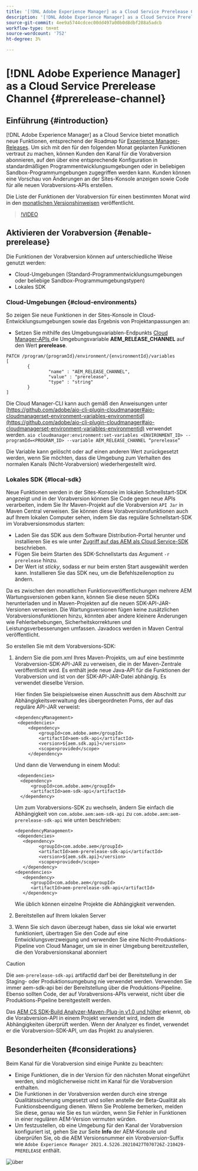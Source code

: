 ```yaml
---
title: '[!DNL Adobe Experience Manager] as a Cloud Service Prerelease Channel'
description: '[!DNL Adobe Experience Manager] as a Cloud Service Prerelease Channel'
source-git-commit: 4ee9a5744cdcec00dd497a00b0d8dbf288a5adcb
workflow-type: tm+mt
source-wordcount: '752'
ht-degree: 3%

---
```



# [!DNL Adobe Experience Manager] as a Cloud Service Prerelease Channel  {#prerelease-channel}


## Einführung {#introduction}

[!DNL Adobe Experience Manager] as a Cloud Service bietet monatlich neue Funktionen, entsprechend der Roadmap für  [Experience Manager-Releases](https://experienceleague.adobe.com/docs/experience-manager-release-information/aem-release-updates/update-releases-roadmap.html?lang=en#aem-as-cloud-service). Um sich mit den für den folgenden Monat geplanten Funktionen vertraut zu machen, können Kunden den Kanal für die Vorabversion abonnieren, auf den über eine entsprechende Konfiguration in standardmäßigen Programmentwicklungsumgebungen oder in beliebigen Sandbox-Programmumgebungen zugegriffen werden kann. Kunden können eine Vorschau von Änderungen an der Sites-Konsole anzeigen sowie Code für alle neuen Vorabversions-APIs erstellen.

Die Liste der Funktionen der Vorabversion für einen bestimmten Monat wird in den [monatlichen Versionshinweisen](/help/release-notes/release-notes-cloud/release-notes-current.md) veröffentlicht.

>[!VIDEO](/help/release-notes/assets/prerelease-overview.mp4)

## Aktivieren der Vorabversion {#enable-prerelease}

Die Funktionen der Vorabversion können auf unterschiedliche Weise genutzt werden:

* Cloud-Umgebungen (Standard-Programmentwicklungsumgebungen oder beliebige Sandbox-Programmumgebungstypen)
* Lokales SDK

### Cloud-Umgebungen {#cloud-environments}

So zeigen Sie neue Funktionen in der Sites-Konsole in Cloud-Entwicklungsumgebungen sowie das Ergebnis von Projektanpassungen an:

* Setzen Sie mithilfe des Umgebungsvariablen-Endpunkts [Cloud Manager-APIs ](https://www.adobe.io/apis/experiencecloud/cloud-manager/api-reference.html#/Variables/patchEnvironmentVariables) die Umgebungsvariable **AEM_RELEASE_CHANNEL** auf den Wert **prerelease**.

```
PATCH /program/{programId}/environment/{environmentId}/variables
[
        {
                "name" : "AEM_RELEASE_CHANNEL",
                "value" : "prerelease",
                "type" : "string"
        }
]
```

Die Cloud Manager-CLI kann auch gemäß den Anweisungen unter [https://github.com/adobe/aio-cli-plugin-cloudmanager#aio-cloudmanagerset-environment-variables-environmentid](https://github.com/adobe/aio-cli-plugin-cloudmanager#aio-cloudmanagerset-environment-variables-environmentid) verwendet werden.
```aio cloudmanager:environment:set-variables <ENVIRONMENT_ID> --programId=<PROGRAM_ID> --variable AEM_RELEASE_CHANNEL “prerelease”```


Die Variable kann gelöscht oder auf einen anderen Wert zurückgesetzt werden, wenn Sie möchten, dass die Umgebung zum Verhalten des normalen Kanals (Nicht-Vorabversion) wiederhergestellt wird.

### Lokales SDK {#local-sdk}

Neue Funktionen werden in der Sites-Konsole im lokalen Schnellstart-SDK angezeigt und in der Vorabversion können Sie Code gegen neue APIs verarbeiten, indem Sie Ihr Maven-Projekt auf die Vorabversion `API Jar` in Maven Central verweisen. Sie können diese Vorabversionsfunktionen auch auf Ihrem lokalen Computer sehen, indem Sie das reguläre Schnellstart-SDK im Vorabversionsmodus starten:

* Laden Sie das SDK aus dem Software Distribution-Portal herunter und installieren Sie es wie unter [Zugriff auf das AEM als Cloud Service-SDK](/help/implementing/developing/aem-as-a-cloud-service-sdk.md#accessing-the-aem-as-a-cloud-service-sdk.) beschrieben.
* Fügen Sie beim Starten des SDK-Schnellstarts das Argument `-r prerelease` hinzu.
* Der Wert ist *sticky*, sodass er nur beim ersten Start ausgewählt werden kann. Installieren Sie das SDK neu, um die Befehlszeilenoption zu ändern.

Da es zwischen den monatlichen Funktionsveröffentlichungen mehrere AEM Wartungsversionen geben kann, können Sie diese neuen SDKs herunterladen und in Maven-Projekten auf die neuen SDK-API-JAR-Versionen verweisen. Die Wartungsversionen fügen keine zusätzlichen Vorabversionsfunktionen hinzu, könnten aber andere kleinere Änderungen wie Fehlerbehebungen, Sicherheitskorrekturen und Leistungsverbesserungen umfassen.
Javadocs werden in Maven Central veröffentlicht.

So erstellen Sie mit dem Vorabversions-SDK:

1. ändern Sie die pom.xml Ihres Maven-Projekts, um auf eine bestimmte Vorabversion-SDK-API-JAR zu verweisen, die in der Maven-Zentrale veröffentlicht wird. Es enthält jede neue Java-API für die Funktionen der Vorabversion und ist von der SDK-API-JAR-Datei abhängig. Es verwendet dieselbe Version.

   Hier finden Sie beispielsweise einen Ausschnitt aus dem Abschnitt zur Abhängigkeitsverwaltung des übergeordneten Poms, der auf das reguläre API-JAR verweist:

   ```
   <dependencyManagement>
    <dependencies>
        <dependency>
            <groupId>com.adobe.aem</groupId>
            <artifactId>aem-sdk-api</artifactId>
            <version>${aem.sdk.api}</version>
            <scope>provided</scope>
        </dependency>
   ```

   Und dann die Verwendung in einem Modul:

   ```
    <dependencies>
     <dependency>
         <groupId>com.adobe.aem</groupId>
         <artifactId>aem-sdk-api</artifactId>
     </dependency>
   ```

   Um zum Vorabversions-SDK zu wechseln, ändern Sie einfach die Abhängigkeit von `com.adobe.aem:aem-sdk-api` zu `com.adobe.aem:aem-prerelease-sdk-api` wie unten beschrieben:

   ```
   <dependencyManagement>
    <dependencies>
      <dependency>
            <groupId>com.adobe.aem</groupId>
            <artifactId>aem-prerelease-sdk-api</artifactId>
            <version>${aem.sdk.api}</version>
            <scope>provided</scope>
      </dependency>
   <dependencies>
      <dependency>
         <groupId>com.adobe.aem</groupId>
         <artifactId>aem-prerelease-sdk-api</artifactId>
      </dependency>
   ```

   Wie üblich können einzelne Projekte die Abhängigkeit verwenden.

1. Bereitstellen auf Ihrem lokalen Server
1. Wenn Sie sich davon überzeugt haben, dass sie lokal wie erwartet funktioniert, übertragen Sie den Code auf eine Entwicklungsverzweigung und verwenden Sie eine Nicht-Produktions-Pipeline von Cloud Manager, um sie in einer Umgebung bereitzustellen, die den Vorabversionskanal abonniert

>[!CAUTION]
Die `aem-prerelease-sdk-api` artifactId darf bei der Bereitstellung in der Staging- oder Produktionsumgebung nie verwendet werden. Verwenden Sie immer aem-sdk-api bei der Bereitstellung über die Produktions-Pipeline. Ebenso sollten Code, der auf Vorabversions-APIs verweist, nicht über die Produktions-Pipeline bereitgestellt werden.

Das [AEM CS SDK-Build Analyzer-Maven-Plug-in v1.0 und höher](https://experienceleague.adobe.com/docs/experience-manager-core-components/using/developing/archetype/build-analyzer-maven-plugin.html?lang=de#developing) erkennt, ob die Vorabversion-API in einem Projekt verwendet wird, indem die Abhängigkeiten überprüft werden. Wenn der Analyzer es findet, verwendet er die Vorabversion-SDK-API, um das Projekt zu analysieren.

## Besonderheiten {#considerations}

Beim Kanal für die Vorabversion sind einige Punkte zu beachten:

* Einige Funktionen, die in der Version für den nächsten Monat eingeführt werden, sind möglicherweise nicht im Kanal für die Vorabversion enthalten.
* Die Funktionen in der Vorabversion werden durch eine strenge Qualitätssicherung umgesetzt und sollen anstelle der Beta-Qualität als Funktionsbeendigung dienen. Wenn Sie Probleme bemerken, melden Sie diese, genau wie Sie es tun würden, wenn Sie Fehler in Funktionen in einer regulären AEM-Version vermuten würden.
* Um festzustellen, ob eine Umgebung für den Kanal der Vorabversion konfiguriert ist, gehen Sie zur Seite **Info** der AEM-Konsole und überprüfen Sie, ob die AEM Versionsnummer ein *Vorabversion*-Suffix wie ```Adobe Experience Manager 2021.4.5226.20210427T070726Z-210429-PRERELEASE``` enthält.

![über](/help/release-notes/assets/about.png)
